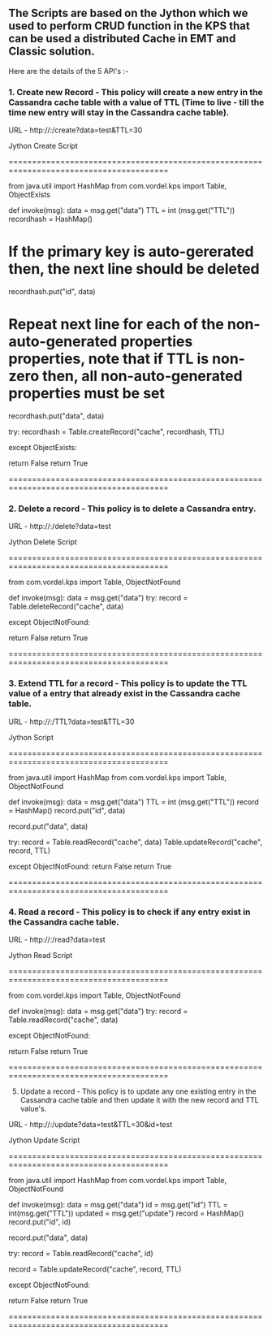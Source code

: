 ## The Scripts are based on the Jython which we used to perform CRUD function in the KPS that can be used a distributed Cache in EMT and Classic solution.

Here are the details of the 5 API's :-

### 1. Create new Record - This policy will create a new entry in the Cassandra cache table with a value of TTL (Time to live - till the time new entry will stay in the Cassandra cache table).

 

URL - http://<IP>:<port>/create?data=test&TTL=30

 

Jython Create Script

========================================================================================

from java.util import HashMap
from com.vordel.kps import Table, ObjectExists

def invoke(msg):
data = msg.get("data")
TTL = int (msg.get("TTL"))
recordhash = HashMap()
# If the primary key is auto-gererated then, the next line should be deleted
recordhash.put("id", data)
# Repeat next line for each of the non-auto-generated properties properties, note that if TTL is non-zero then, all non-auto-generated properties must be set
recordhash.put("data", data)

try:
recordhash = Table.createRecord("cache", recordhash, TTL)

except ObjectExists:

return False
return True

========================================================================================

 

### 2. Delete a record -  This policy is to delete a Cassandra entry.

 

URL - http://<IP>:<port>/delete?data=test

 

Jython Delete Script

========================================================================================

from com.vordel.kps import Table, ObjectNotFound

def invoke(msg):
data = msg.get("data")
try:
record = Table.deleteRecord("cache", data)

except ObjectNotFound:

return False
return True

========================================================================================

 

### 3. Extend TTL for a record - This policy is to update the TTL value of a entry that already exist in the Cassandra cache table.

 

URL - http://<IP>:<port>/TTL?data=test&TTL=30

 

Jython Script

========================================================================================

from java.util import HashMap
from com.vordel.kps import Table, ObjectNotFound

def invoke(msg):
data = msg.get("data")
TTL = int (msg.get("TTL"))
record = HashMap()
record.put("id", data)

record.put("data", data)

try:
record = Table.readRecord("cache", data)
Table.updateRecord("cache", record, TTL)


except ObjectNotFound:
return False
return True

========================================================================================

 

 

### 4. Read a record - This policy is to check if any entry exist in the Cassandra cache table.

 

URL - http://<IP>:<port>/read?data=test

 

Jython Read Script

========================================================================================

from com.vordel.kps import Table, ObjectNotFound

def invoke(msg):
data = msg.get("data")
try:
record = Table.readRecord("cache", data)

except ObjectNotFound:

return False
return True

========================================================================================

 

5. Update a record - This policy is to update any one existing entry in the Cassandra cache table and then update it with the new record and TTL value's.

 

URL - http://<IP>:<port>/update?data=test&TTL=30&id=test

 

Jython Update Script

========================================================================================

from java.util import HashMap
from com.vordel.kps import Table, ObjectNotFound

def invoke(msg):
data = msg.get("data")
id = msg.get("id")
TTL = int(msg.get("TTL"))
updated = msg.get("update")
record = HashMap()
record.put("id", id)

record.put("data", data)

try:
record = Table.readRecord("cache", id)


record = Table.updateRecord("cache", record, TTL)


except ObjectNotFound:

return False
return True

========================================================================================

 
